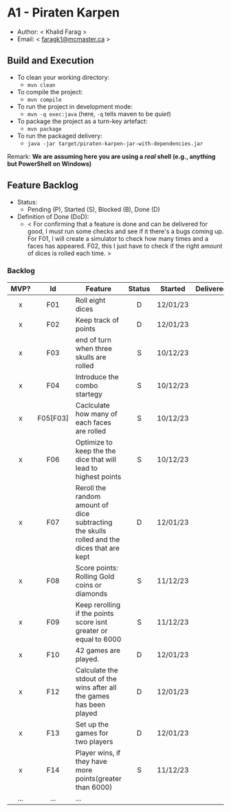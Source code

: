 # A1 - Piraten Karpen

  * Author: < Khalid Farag >
  * Email: < faragk1@mcmaster.ca >

## Build and Execution

  * To clean your working directory:
    * `mvn clean`
  * To compile the project:
    * `mvn compile`
  * To run the project in development mode:
    * `mvn -q exec:java` (here, `-q` tells maven to be _quiet_)
  * To package the project as a turn-key artefact:
    * `mvn package`
  * To run the packaged delivery:
    * `java -jar target/piraten-karpen-jar-with-dependencies.jar` 

Remark: **We are assuming here you are using a _real_ shell (e.g., anything but PowerShell on Windows)**

## Feature Backlog

 * Status: 
   * Pending (P), Started (S), Blocked (B), Done (D)
 * Definition of Done (DoD):
   * < For confirming that a feature is done and can be delivered for good, I must run some checks and see if it there's a bugs coming up. For F01, I will create a simulator to check how many times and a faces has appeared. F02, this I just have to check if the right amount of dices is rolled each time.  >

### Backlog 

| MVP? | Id  | Feature  | Status  |  Started  | Delivered |
| :-:  |:-:  |---       | :-:     | :-:       | :-:       |
| x   | F01 | Roll eight dices  |  D |  12/01/23 |
| x   | F02 | Keep track of points  |  D |  12/01/23 |
| x   | F03 | end of turn when three skulls are rolled | S | 10/12/23 |
| x   | F04 | Introduce the combo startegy | S | 10/12/23 |
| x   | F05[F03] | Caclculate how many of each faces are rolled | S | 10/12/23 |
| x   | F06 | Optimize to keep the the dice that will lead to highest points| S | 10/12/23 |
| x   | F07 | Reroll the random amount of dice subtracting the skulls rolled and the dices that are kept |  D |  12/01/23 |
| x   | F08 | Score points: Rolling Gold coins or diamonds| S | 11/12/23 | 
| x   | F09 | Keep rerolling if the points score isnt greater or equal to 6000| S | 11/12/23 | 
| x   | F10 | 42 games are played.  |  D  | 12/01/23 |
| x   | F12 | Calculate the stdout of the wins after all the games has been played  |  D |  12/01/23 |
| x   | F13 | Set up the games for two players  |  D |  12/01/23 |
| x   | F14 | Player wins, if they have more points(greater than 6000)| S | 11/12/23 | 
| ... | ... | ... |


